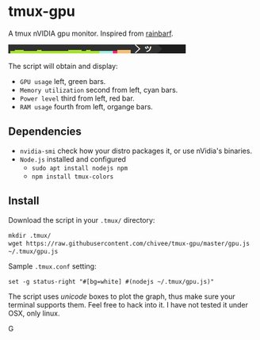 # tmux-gpu

A tmux nVIDIA gpu monitor.
Inspired from [rainbarf](https://github.com/creaktive/rainbarf).

![tmux-gpu](https://github.com/alexge233/tmux-gpu/blob/master/tmux-gpu.png?raw=true)

The script will obtain and display:
- `GPU usage` left, green bars.
- `Memory utilization` second from left, cyan bars.
- `Power level` third from left, red bar.
- `RAM usage` fourth from left, organge bars.

## Dependencies

- `nvidia-smi` check how your distro packages it, or use nVidia's binaries.
- `Node.js` installed and configured
    - `sudo apt install nodejs npm`
    - `npm install tmux-colors`

## Install

Download the script in your `.tmux/` directory:

```
mkdir .tmux/
wget https://raw.githubusercontent.com/chivee/tmux-gpu/master/gpu.js ~/.tmux/gpu.js
```

Sample `.tmux.conf` setting:
```
set -g status-right "#[bg=white] #(nodejs ~/.tmux/gpu.js)"
```


The script uses *unicode* boxes to plot the graph, thus make sure your terminal supports them.
Feel free to hack into it.
I have not tested it under OSX, only linux.

G
